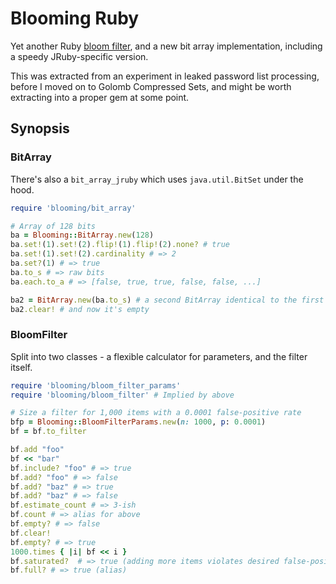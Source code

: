 # Blooming Ruby

Yet another Ruby [bloom filter](https://en.wikipedia.org/wiki/Bloom_filter),
and a new bit array implementation, including a speedy JRuby-specific version.

This was extracted from an experiment in leaked password list processing,
before I moved on to Golomb Compressed Sets, and might be worth extracting
into a proper gem at some point.

## Synopsis

### BitArray

There's also a `bit_array_jruby` which uses `java.util.BitSet` under the hood.

```ruby
require 'blooming/bit_array'

# Array of 128 bits
ba = Blooming::BitArray.new(128)
ba.set!(1).set!(2).flip!(1).flip!(2).none? # true
ba.set!(1).set!(2).cardinality # => 2
ba.set?(1) # => true
ba.to_s # => raw bits
ba.each.to_a # => [false, true, true, false, false, ...]

ba2 = BitArray.new(ba.to_s) # a second BitArray identical to the first
ba2.clear! # and now it's empty
```

### BloomFilter

Split into two classes - a flexible calculator for parameters, and the
filter itself.

```ruby
require 'blooming/bloom_filter_params'
require 'blooming/bloom_filter' # Implied by above

# Size a filter for 1,000 items with a 0.0001 false-positive rate
bfp = Blooming::BloomFilterParams.new(n: 1000, p: 0.0001)
bf = bf.to_filter

bf.add "foo"
bf << "bar"
bf.include? "foo" # => true
bf.add? "foo" # => false
bf.add? "baz" # => true
bf.add? "baz" # => false
bf.estimate_count # => 3-ish
bf.count # => alias for above
bf.empty? # => false
bf.clear!
bf.empty? # => true
1000.times { |i| bf << i }
bf.saturated?  # => true (adding more items violates desired false-positive rate)
bf.full? # => true (alias)
```

